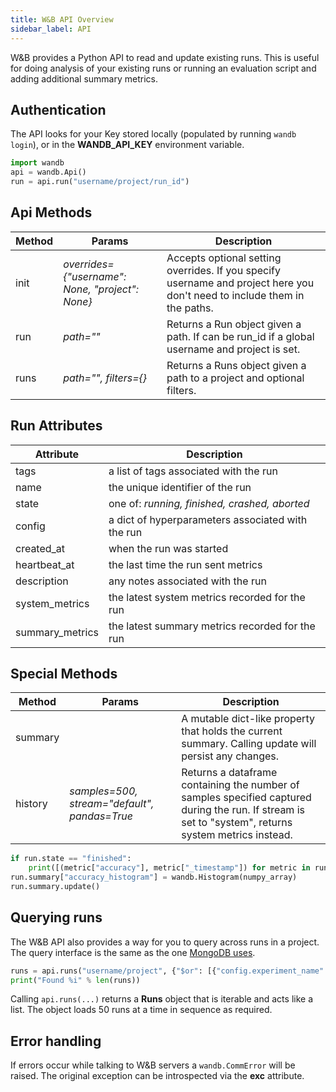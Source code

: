 ```yaml
---
title: W&B API Overview
sidebar_label: API
---
```


W&B provides a Python API to read and update existing runs.  This is useful for doing analysis of your existing runs or running an evaluation script and adding additional summary metrics.  

## Authentication

The API looks for your Key stored locally (populated by running `wandb login`), or in the **WANDB_API_KEY** environment variable.

```python
import wandb
api = wandb.Api()
run = api.run("username/project/run_id")
```

## Api Methods

Method   |  Params                                            |  Description
------   |  -------                                           |  -----
init     |  _overrides={"username": None, "project": None}_   | Accepts optional setting overrides.  If you specify username and project here you don't need to include them in the paths.
run      |  _path=""_            |  Returns a Run object given a path.  If can be run_id if a global username and project is set.
runs     |  _path="", filters={}_|  Returns a Runs object given a path to a project and optional filters.

## Run Attributes

Attribute         | Description
----------------- | -------
tags              | a list of tags associated with the run
name              | the unique identifier of the run
state             | one of: _running, finished, crashed, aborted_
config            | a dict of hyperparameters associated with the run
created_at        | when the run was started
heartbeat_at      | the last time the run sent metrics
description       | any notes associated with the run
system_metrics    | the latest system metrics recorded for the run
summary_metrics   | the latest summary metrics recorded for the run

## Special Methods

Method    |  Params                                             | Description
------    |  -------                                            | --------
summary   |                                             | A mutable dict-like property that holds the current summary. Calling update will persist any changes.
history   | _samples=500, stream="default", pandas=True_ | Returns a dataframe containing the number of samples specified captured during the run.  If stream is set to "system", returns system metrics instead.

```python
if run.state == "finished":
    print([(metric["accuracy"], metric["_timestamp"]) for metric in run.history()])
run.summary["accuracy_histogram"] = wandb.Histogram(numpy_array)
run.summary.update()
```

## Querying runs

The W&B API also provides a way for you to query across runs in a project.  The query interface is the same as the one [MongoDB uses](https://docs.mongodb.com/manual/reference/operator/query).

```python
runs = api.runs("username/project", {"$or": [{"config.experiment_name": "foo"}, {"config.experiment_name": "bar"}])
print("Found %i" % len(runs))
```

Calling `api.runs(...)` returns a **Runs** object that is iterable and acts like a list.  The object loads 50 runs at a time in sequence as required.

## Error handling

If errors occur while talking to W&B servers a `wandb.CommError` will be raised.  The original exception can be introspected via the **exc** attribute.